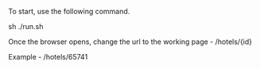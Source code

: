 To start, use the following command.

sh ./run.sh 

Once the browser opens, change the url to the working page - /hotels/{id}

Example - /hotels/65741
